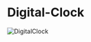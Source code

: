# Digital-Clock
 
![DigitalClock](https://user-images.githubusercontent.com/59796198/192855843-430c6756-c968-49cc-a7b9-e37f81f5d524.PNG)

